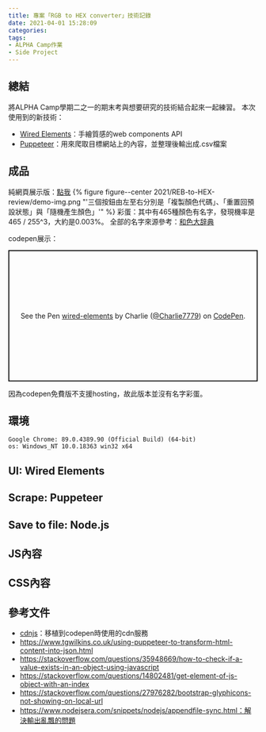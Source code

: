 ```yaml
---
title: 專案「RGB to HEX converter」技術記錄
date: 2021-04-01 15:28:09
categories:
tags:
- ALPHA Camp作業
- Side Project
---
```


## 總結
將ALPHA Camp學期二之一的期末考與想要研究的技術結合起來一起練習。
本次使用到的新技術：
- [Wired Elements](https://wiredjs.com/)：手繪質感的web components API
- [Puppeteer](https://github.com/puppeteer/puppeteer#puppeteer)：用來爬取目標網站上的內容，並整理後輸出成.csv檔案


## 成品
純網頁展示版：[點我](https://tzynwang.github.io/RGB-to-HEX/)
{% figure figure--center 2021/REB-to-HEX-review/demo-img.png "'三個按鈕由左至右分別是「複製顏色代碼」、「重置回預設狀態」與「隨機產生顏色」'" %}
彩蛋：其中有465種顏色有名字，發現機率是465 / 255^3，大約是0.003%。
全部的名字來源參考：[和色大辞典](https://www.colordic.org/w)

codepen展示：
<p class="codepen" data-height="265" data-theme-id="dark" data-default-tab="js,result" data-user="Charlie7779" data-slug-hash="NWdRPKa" style="height: 265px; box-sizing: border-box; display: flex; align-items: center; justify-content: center; border: 2px solid; margin: 1em 0; padding: 1em;" data-pen-title="wired-elements">
  <span>See the Pen <a href="https://codepen.io/Charlie7779/pen/NWdRPKa">
  wired-elements</a> by Charlie (<a href="https://codepen.io/Charlie7779">@Charlie7779</a>)
  on <a href="https://codepen.io">CodePen</a>.</span>
</p>
<script async src="https://cpwebassets.codepen.io/assets/embed/ei.js"></script>
因為codepen免費版不支援hosting，故此版本並沒有名字彩蛋。


## 環境
```
Google Chrome: 89.0.4389.90 (Official Build) (64-bit)
os: Windows_NT 10.0.18363 win32 x64
```

## UI: Wired Elements


## Scrape: Puppeteer


## Save to file: Node.js


## JS內容


## CSS內容


## 參考文件
- [cdnjs](https://cdnjs.com/)：移植到codepen時使用的cdn服務
- https://www.tgwilkins.co.uk/using-puppeteer-to-transform-html-content-into-json.html
- https://stackoverflow.com/questions/35948669/how-to-check-if-a-value-exists-in-an-object-using-javascript
- https://stackoverflow.com/questions/14802481/get-element-of-js-object-with-an-index
- https://stackoverflow.com/questions/27976282/bootstrap-glyphicons-not-showing-on-local-url
- https://www.nodejsera.com/snippets/nodejs/appendfile-sync.html：解決輸出亂飄的問題